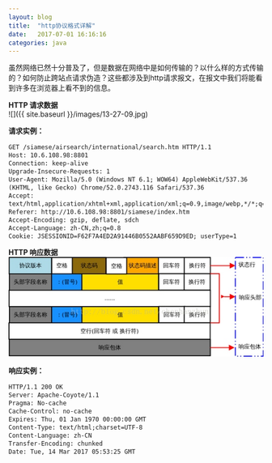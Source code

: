 ```yaml
---
layout: blog
title:  "http协议格式详解"
date:   2017-07-01 16:16:16
categories: java
---
```

虽然网络已然十分普及了，但是数据在网络中是如何传输的？以什么样的方式传输的？如何防止跨站点请求伪造？这些都涉及到http请求报文，在报文中我们将能看到许多在浏览器上看不到的信息。
<!--more-->
**HTTP 请求数据**  
![]({{ site.baseurl }}/images/13-27-09.jpg)

**请求实例：**  
```
GET /siamese/airsearch/international/search.htm HTTP/1.1
Host: 10.6.108.98:8801
Connection: keep-alive
Upgrade-Insecure-Requests: 1
User-Agent: Mozilla/5.0 (Windows NT 6.1; WOW64) AppleWebKit/537.36 (KHTML, like Gecko) Chrome/52.0.2743.116 Safari/537.36
Accept: text/html,application/xhtml+xml,application/xml;q=0.9,image/webp,*/*;q=0.8
Referer: http://10.6.108.98:8801/siamese/index.htm
Accept-Encoding: gzip, deflate, sdch
Accept-Language: zh-CN,zh;q=0.8
Cookie: JSESSIONID=F62F7A4ED2A91446B0552AABF659D9ED; userType=1
```

**HTTP 响应数据**  
![](/images/13-31-09.jpg)

**响应实例：**  
```
HTTP/1.1 200 OK
Server: Apache-Coyote/1.1
Pragma: No-cache
Cache-Control: no-cache
Expires: Thu, 01 Jan 1970 00:00:00 GMT
Content-Type: text/html;charset=UTF-8
Content-Language: zh-CN
Transfer-Encoding: chunked
Date: Tue, 14 Mar 2017 05:53:25 GMT
```